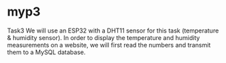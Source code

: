 # myp3
Task3
We will use an ESP32 with a DHT11 sensor for this task (temperature & humidity sensor).
In order to display the temperature and humidity measurements on a website, we will first read the numbers and transmit them to a MySQL database.
